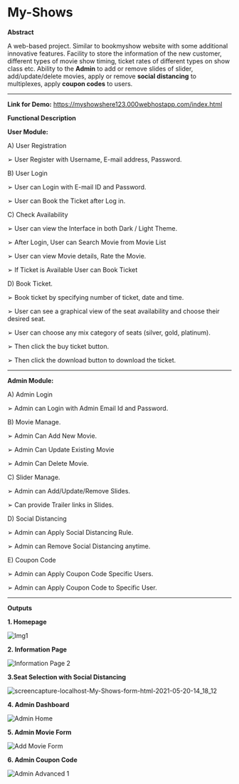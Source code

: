 # My-Shows

**Abstract**

A web-based project. Similar to bookmyshow website with some additional innovative features.
Facility to store the information of the new customer, different types of movie show timing, ticket rates of different types on show class etc.
Ability to the **Admin** to add or remove slides of slider, add/update/delete movies, apply or remove **social distancing** to multiplexes, apply **coupon codes** to users.


-------------------------------------------------------------------------------------------------------------------------------------------------------------------
**Link for Demo:** https://myshowshere123.000webhostapp.com/index.html

**Functional Description**


****User Module:****

A) User Registration

➢ User Register with Username, E-mail address, Password.

B) User Login

➢ User can Login with E-mail ID and Password.

➢ User can Book the Ticket after Log in.

C) Check Availability

➢ User can view the Interface in both Dark / Light Theme.

➢ After Login, User can Search Movie from Movie List

➢ User can view Movie details, Rate the Movie.

➢ If Ticket is Available User can Book Ticket

D) Book Ticket.

➢ Book ticket by specifying number of ticket, date and time.

➢ User can see a graphical view of the seat availability and choose their desired seat.

➢ User can choose any mix category of seats (silver, gold, platinum).

➢ Then click the buy ticket button.

➢ Then click the download button to download the ticket. 


-------------------------------------------------------------------------


**Admin Module:**

A) Admin Login

➢ Admin can Login with Admin Email Id and Password.


B) Movie Manage.

➢ Admin Can Add New Movie.

➢ Admin Can Update Existing Movie

➢ Admin Can Delete Movie.


C) Slider Manage.

➢ Admin can Add/Update/Remove Slides.

➢ Can provide Trailer links in Slides.



D) Social Distancing

➢ Admin can Apply Social Distancing Rule.

➢ Admin can Remove Social Distancing anytime.


E) Coupon Code

➢ Admin can Apply Coupon Code Specific Users.

➢ Admin can Apply Coupon Code to Specific User.


-----------------------------------------------------------------------------------------------------------------------------------------

**Outputs**

**1. Homepage**

![Img1](https://github.com/Matin3230/My-Shows/assets/85051013/aaff674f-423a-45b6-8174-c2eee587e45c)


**2. Information Page**

![Information Page 2](https://github.com/Matin3230/My-Shows/assets/85051013/5dd0bb04-69ec-4d8c-8f95-3008b1794cdd)

**3.Seat Selection with Social Distancing**

![screencapture-localhost-My-Shows-form-html-2021-05-20-14_18_12](https://github.com/Matin3230/My-Shows/assets/85051013/a45c69da-0dd6-42a1-b825-c56538ffe684)

**4. Admin Dashboard**

![Admin Home](https://github.com/Matin3230/My-Shows/assets/85051013/48c519b7-5c71-4ce2-bd7a-4a52b6f6b950)

**5. Admin Movie Form**

![Add Movie Form](https://github.com/Matin3230/My-Shows/assets/85051013/c857da71-06c6-4af1-b6ad-42b599286e1c)


**6. Admin Coupon Code**

![Admin Advanced 1](https://github.com/Matin3230/My-Shows/assets/85051013/14a42aa9-7415-4a64-bd81-7d5acb0b49fa)
